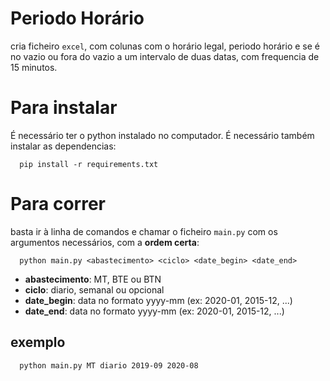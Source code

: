 # Periodo Horário

cria ficheiro `excel`, com colunas com o horário legal, periodo horário e se é no vazio ou fora do vazio a um intervalo de duas datas, com frequencia de 15 minutos.

# Para instalar

É necessário ter o python instalado no computador. É necessário também instalar as dependencias:

```
  pip install -r requirements.txt
```

# Para correr

basta ir à linha de comandos e chamar o ficheiro `main.py` com os argumentos necessários, com a <b>ordem certa</b>:

```
  python main.py <abastecimento> <ciclo> <date_begin> <date_end>
```

- <b>abastecimento</b>: MT, BTE ou BTN
- <b>ciclo</b>: diario, semanal ou opcional
- <b>date_begin</b>: data no formato yyyy-mm (ex: 2020-01, 2015-12, ...)
- <b>date_end</b>: data no formato yyyy-mm (ex: 2020-01, 2015-12, ...)

## exemplo

```
  python main.py MT diario 2019-09 2020-08
```
